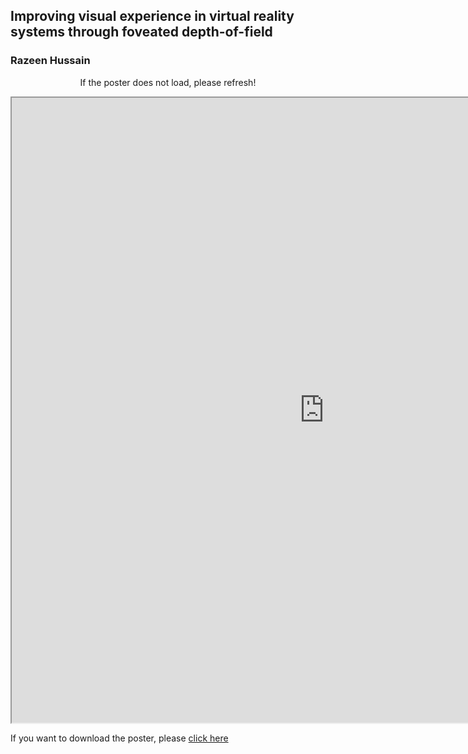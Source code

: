 ## Improving visual experience in virtual reality systems through foveated depth-of-field
### Razeen Hussain

<center>
  <p>If the poster does not load, please refresh!</p>
 </center>

<head>
  <!-- <iframe src="/CSW21/Poster/a0poster.pdf" width="1000" height="1000" type="application/pdf"></iframe> -->
<iframe src="https://docs.google.com/gview?embedded=true&url=https://docs-dibris.github.io/CSW21/Poster/03_Razeen.pdf" width="1000" height="1000" type="application/pdf"></iframe>

  <p>If you want to download the poster, please <a href="/CSW21/Poster/03_Razeen.pdf" download="/CSW21/Poster/=3_Razeen.pdf">click here</a> </p>  
  
  
<script src="https://utteranc.es/client.js" 
repo="docs-dibris/CSW21" 
issue-term="poster03" 
theme="github-light" 
crossorigin="anonymous" 
async>
</script>

</head>
